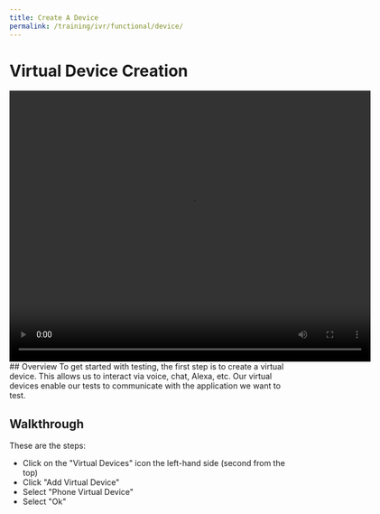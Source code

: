 ```yaml
---
title: Create A Device
permalink: /training/ivr/functional/device/
---
```

# Virtual Device Creation
<video width="640" height="480" controls >
  <!--<source src='/assets/videos/Dashboard-IVR-IBM.mp4' alt="foo"  type="video/mp4">-->
   <source src='https://bespoken-random.s3.amazonaws.com/Bespoken_Dashboard_Demo_extended.mp4#t=132' alt="Bespoken IVR Demo Video"  type="video/mp4">
</video>
## Overview
To get started with testing, the first step is to create a virtual device. This allows us to interact via voice, chat, Alexa, etc. Our virtual devices enable our tests to communicate with the application we want to test.

## Walkthrough
These are the steps:
* Click on the "Virtual Devices" icon the left-hand side (second from the top)
* Click "Add Virtual Device"
* Select "Phone Virtual Device"
* Select "Ok"